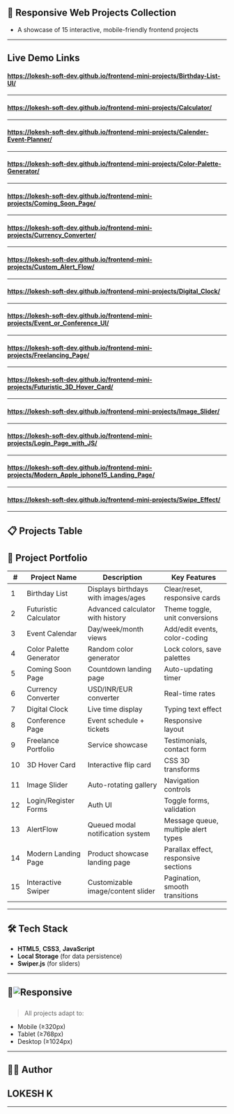 ## 🚀 Responsive Web Projects Collection  

- A showcase of 15 interactive, mobile-friendly frontend projects  
---
## Live Demo Links

#### https://lokesh-soft-dev.github.io/frontend-mini-projects/Birthday-List-UI/
---
#### https://lokesh-soft-dev.github.io/frontend-mini-projects/Calculator/
---
#### https://lokesh-soft-dev.github.io/frontend-mini-projects/Calender-Event-Planner/
---
#### https://lokesh-soft-dev.github.io/frontend-mini-projects/Color-Palette-Generator/
---
#### https://lokesh-soft-dev.github.io/frontend-mini-projects/Coming_Soon_Page/
---
#### https://lokesh-soft-dev.github.io/frontend-mini-projects/Currency_Converter/
---
#### https://lokesh-soft-dev.github.io/frontend-mini-projects/Custom_Alert_Flow/
---
#### https://lokesh-soft-dev.github.io/frontend-mini-projects/Digital_Clock/
---
#### https://lokesh-soft-dev.github.io/frontend-mini-projects/Event_or_Conference_UI/
---
#### https://lokesh-soft-dev.github.io/frontend-mini-projects/Freelancing_Page/
---
#### https://lokesh-soft-dev.github.io/frontend-mini-projects/Futuristic_3D_Hover_Card/
---
#### https://lokesh-soft-dev.github.io/frontend-mini-projects/Image_Slider/
---
#### https://lokesh-soft-dev.github.io/frontend-mini-projects/Login_Page_with_JS/
---
#### https://lokesh-soft-dev.github.io/frontend-mini-projects/Modern_Apple_iphone15_Landing_Page/
---
#### https://lokesh-soft-dev.github.io/frontend-mini-projects/Swipe_Effect/
---

## 📋 Projects Table

## 🚀 Project Portfolio

| #  | Project Name          | Description                          | Key Features                          |
|----|-----------------------|--------------------------------------|---------------------------------------|
| 1  | Birthday List         | Displays birthdays with images/ages  | Clear/reset, responsive cards         |
| 2  | Futuristic Calculator | Advanced calculator with history     | Theme toggle, unit conversions       |
| 3  | Event Calendar        | Day/week/month views                 | Add/edit events, color-coding        |
| 4  | Color Palette Generator | Random color generator             | Lock colors, save palettes           |
| 5  | Coming Soon Page      | Countdown landing page               | Auto-updating timer                  |
| 6  | Currency Converter    | USD/INR/EUR converter               | Real-time rates                      |
| 7  | Digital Clock         | Live time display                    | Typing text effect                   |
| 8  | Conference Page       | Event schedule + tickets             | Responsive layout                    |
| 9  | Freelance Portfolio   | Service showcase                     | Testimonials, contact form           |
| 10 | 3D Hover Card        | Interactive flip card                | CSS 3D transforms                    |
| 11 | Image Slider         | Auto-rotating gallery                | Navigation controls                  |
| 12 | Login/Register Forms | Auth UI                              | Toggle forms, validation             |
| 13 | AlertFlow            | Queued modal notification system     | Message queue, multiple alert types  |
| 14 | Modern Landing Page  | Product showcase landing page        | Parallax effect, responsive sections |
| 15 | Interactive Swiper   | Customizable image/content slider    | Pagination, smooth transitions       |

---

## 🛠 Tech Stack  

- **HTML5**, **CSS3**, **JavaScript**  
- **Local Storage** (for data persistence)  
- **Swiper.js** (for sliders)  

---

## 📱<span style="display: inline-block; margin-bottom: 10px;"> <img src="https://img.shields.io/badge/Responsive-Yes-green" alt="Responsive"> </span>

> All projects adapt to:  
- Mobile (≥320px)  
- Tablet (≥768px)  
- Desktop (≥1024px) 

---

## 👨‍💻 Author

## LOKESH K

---
